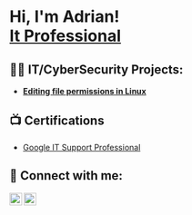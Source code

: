 <h1>Hi, I'm Adrian! <br/><a href="https://github.com/AdrianSimmons1/AdrianSimmons1">It Professional</a>
<h2>👨‍💻 IT/CyberSecurity Projects:</h2>

- <b>[Editing file permissions in Linux](https://docs.google.com/document/d/1XWOELe1gRsHMDayrP6kHuT4VggsWhhAweGHhK0MEzpQ/edit?usp=sharing)</b>
  
<h2>📺 Certifications </h2>

- [Google IT Support Professional ](https://coursera.org/share/80b2ae31d9fb423ded255c5de752df71)

<h2> 🤳 Connect with me:</h2>

[<img align="left" alt="AdrianSimmons | LinkedIn" width="22px" src="https://cdn.jsdelivr.net/npm/simple-icons@v3/icons/linkedin.svg" />][linkedin]
[<img align="left" alt="AdrianSimmons | Instagram" width="22px" src="https://cdn.jsdelivr.net/npm/simple-icons@v3/icons/instagram.svg" />][instagram]


[instagram]: https://www.instagram.com/adriansimmons_/
[linkedin]: https://www.linkedin.com/in/adriansimmons1/

<!--
**joshmadakor1/joshmadakor1** is a ✨ _special_ ✨ repository because its `README.md` (this file) appears on your GitHub profile.

Here are some ideas to get you started:

- 🔭 I’m currently working on ...
- 🌱 I’m currently learning ...
- 👯 I’m looking to collaborate on ...
- 🤔 I’m looking for help with ...
- 💬 Ask me about ...
- 📫 How to reach me: ...
- 😄 Pronouns: ...
- ⚡ Fun fact: ...
-->
